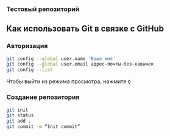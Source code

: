 ### Тестовый репозиторий
## Как использовать Git в связке с GitHub

### Авторизация

```bash
git config --global user.name 'Ваше имя'
git config --global user.email адрес-почты-без-кавычек
git config --list
```

Чтобы выйти из режима просмотра, нажмите `Q`

### Создание репозитория

```bash
git init
git status
git add .
git commit -m “Init commit”
```
